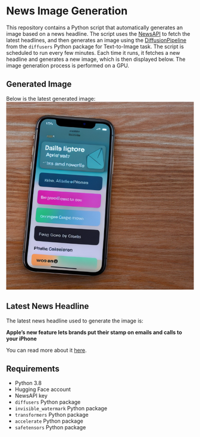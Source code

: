 # News Image Generation
This repository contains a Python script that automatically generates an image based on a news headline. The script uses the [NewsAPI](https://newsapi.org/) to fetch the latest headlines, and then generates an image using the [DiffusionPipeline](https://github.com/huggingface/diffusers) from the `diffusers` Python package for Text-to-Image task.
The script is scheduled to run every few minutes. Each time it runs, it fetches a new headline and generates a new image, which is then displayed below. The image generation process is performed on a GPU.

## Generated Image
Below is the latest generated image:
![Generated Image](image.png)

## Latest News Headline
The latest news headline used to generate the image is:

**Apple’s new feature lets brands put their stamp on emails and calls to your iPhone**

You can read more about it [here](https://news.google.com/rss/articles/CBMiiwFBVV95cUxOT0x1OUdUSktHN1ZZY2I3cEt3R1JnQjNoVDR5TEVSZVl3UGpyT3hPdGV4SmUwWUFiTzMxS2JScHk3aGpfX2pITzB6MEVRUkVhMWdkTXdrcE9QaFM2clVaY1M0a2hnWU9tODhwS2NMMG9HZnJTRUxkVmdNY2lkQllsNjZWRVNOMXRqeGpj?oc=5).

## Requirements
- Python 3.8
- Hugging Face account
- NewsAPI key
- `diffusers` Python package
- `invisible_watermark` Python package
- `transformers` Python package
- `accelerate` Python package
- `safetensors` Python package
